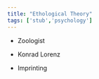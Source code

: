 ```yaml
---
title: "Ethological Theory"
tags: ['stub','psychology']
---
```


- Zoologist 
- Konrad Lorenz


- Imprinting


